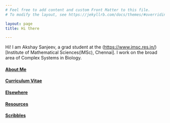 ```yaml
---
# Feel free to add content and custom Front Matter to this file.
# To modify the layout, see https://jekyllrb.com/docs/themes/#overriding-theme-defaults

layout: page
title: Hi there

---
```


Hi! I am Akshay Sanjeev, a grad student at the (https://www.imsc.res.in/)[Institute of Mathematical Sciences(IMSc), Chennai]. I work on the broad area of Complex Systems in Biology. 


#### [About Me](about)
#### [Curriculum Vitae](cv)
#### [Elsewhere](elsewhere)
#### [Resources](resources)
#### [Scribbles](scribbles)